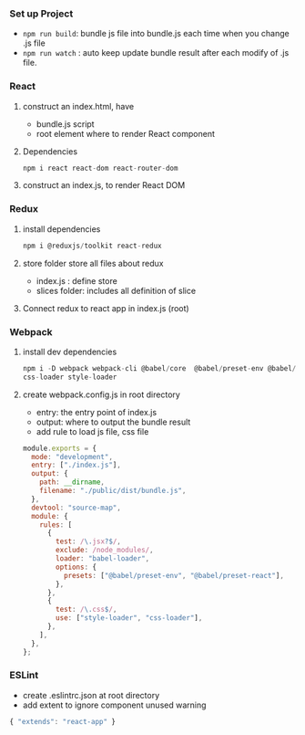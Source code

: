 ### Set up Project

- `npm run build`: bundle js file into bundle.js each time when you change .js file
- `npm run watch` : auto keep update bundle result after each modify of .js file.

### React

1. construct an index.html, have
   - bundle.js script
   - root element where to render React component
2. Dependencies

   ```jsx
   npm i react react-dom react-router-dom
   ```

3. construct an index.js, to render React DOM

### Redux

1. install dependencies

   ```jsx
   npm i @reduxjs/toolkit react-redux
   ```

2. store folder store all files about redux
   - index.js : define store
   - slices folder: includes all definition of slice
3. Connect redux to react app in index.js (root)

### Webpack

1. install dev dependencies

   ```jsx
   npm i -D webpack webpack-cli @babel/core  @babel/preset-env @babel/preset-react babel-loader
   css-loader style-loader
   ```

2. create webpack.config.js in root directory

   - entry: the entry point of index.js
   - output: where to output the bundle result
   - add rule to load js file, css file

   ```jsx
   module.exports = {
     mode: "development",
     entry: ["./index.js"],
     output: {
       path: __dirname,
       filename: "./public/dist/bundle.js",
     },
     devtool: "source-map",
     module: {
       rules: [
         {
           test: /\.jsx?$/,
           exclude: /node_modules/,
           loader: "babel-loader",
           options: {
             presets: ["@babel/preset-env", "@babel/preset-react"],
           },
         },
         {
           test: /\.css$/,
           use: ["style-loader", "css-loader"],
         },
       ],
     },
   };
   ```

### ESLint

- create .eslintrc.json at root directory
- add extent to ignore component unused warning

```jsx
{ "extends": "react-app" }
```
